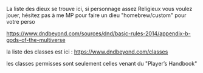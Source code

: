 La liste des dieux se trouve ici, si personnage assez Religieux vous voulez jouer, hésitez pas à me MP pour faire un dieu "homebrew/custom" pour votre perso

https://www.dndbeyond.com/sources/dnd/basic-rules-2014/appendix-b-gods-of-the-multiverse

la liste des classes est ici : 
https://www.dndbeyond.com/classes

les classes permisses sont seulement celles venant du "Player’s Handbook"
